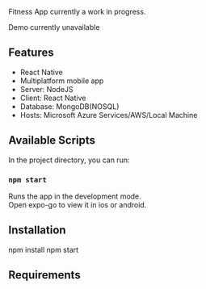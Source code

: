 Fitness App currently a work in progress.

Demo currently unavailable

## Features
- React Native 
- Multiplatform mobile app
- Server: NodeJS
- Client: React Native
- Database: MongoDB(NOSQL)
- Hosts: Microsoft Azure Services/AWS/Local Machine


## Available Scripts

In the project directory, you can run:

### `npm start`

Runs the app in the development mode.<br>
Open expo-go to view it in ios or android.

## Installation

npm install
npm start

## Requirements
